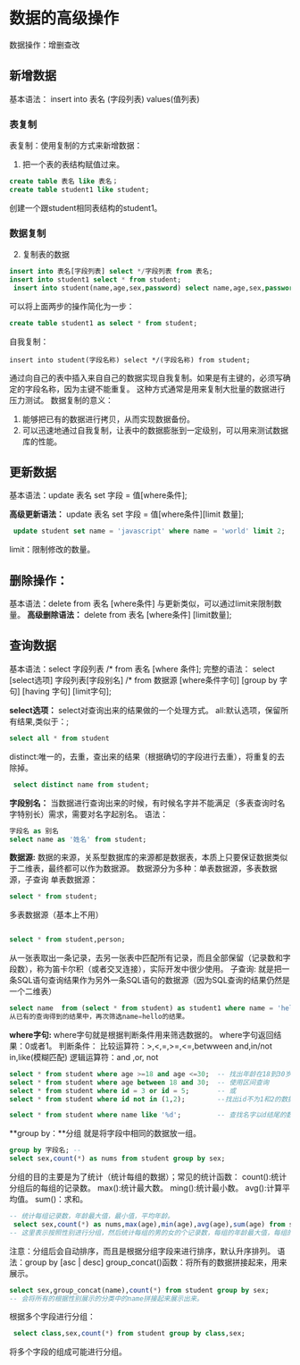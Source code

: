 # 数据的高级操作
数据操作：增删查改

## 新增数据
基本语法：
insert into 表名 (字段列表) values(值列表)

### 表复制
表复制：使用复制的方式来新增数据：
1. 把一个表的表结构赋值过来。
```sql
create table 表名 like 表名；
create table student1 like student;
```
创建一个跟student相同表结构的student1。

### 数据复制
2. 复制表的数据
```sql
insert into 表名[字段列表] select */字段列表 from 表名;
insert into student1 select * from student;
 insert into student(name,age,sex,password) select name,age,sex,password from student;
```
可以将上面两步的操作简化为一步：
```sql
create table student1 as select * from student;
```
自我复制：
```
insert into student(字段名称) select */(字段名称) from student;
```
通过向自己的表中插入来自自己的数据实现自我复制。如果是有主键的，必须写确定的字段名称，因为主键不能重复。
这种方式通常是用来复制大批量的数据进行压力测试。
数据复制的意义：
1. 能够把已有的数据进行拷贝，从而实现数据备份。
2. 可以迅速地通过自我复制，让表中的数据膨胀到一定级别，可以用来测试数据库的性能。


## 更新数据
基本语法：update 表名 set 字段 = 值[where条件];

**高级更新语法：**
update 表名 set 字段 = 值[where条件][limit 数量];
```sql
 update student set name = 'javascript' where name = 'world' limit 2;
```
limit：限制修改的数量。


## 删除操作：
基本语法：delete from 表名 [where条件]
与更新类似，可以通过limit来限制数量。
**高级删除语法：**
delete from 表名 [where条件] [limit数量];


## 查询数据
基本语法：select 字段列表 /* from 表名 [where 条件];
完整的语法：
select [select选项] 字段列表[字段别名] /* from 数据源 [where条件字句] [group by 字句] [having 字句] [limit字句];

**select选项：** select对查询出来的结果做的一个处理方式。
all:默认选项，保留所有结果,类似于：;
```sql
select all * from student
```
distinct:唯一的，去重，查出来的结果（根据确切的字段进行去重），将重复的去除掉。
```sql
 select distinct name from student;
```

**字段别名：** 当数据进行查询出来的时候，有时候名字并不能满足（多表查询时名字特别长）需求，需要对名字起别名。
语法：
```sql
字段名 as 别名
select name as '姓名' from student;
```

**数据源:** 数据的来源，关系型数据库的来源都是数据表，本质上只要保证数据类似于二维表，最终都可以作为数据源。
数据源分为多种：单表数据源，多表数据源，子查询
单表数据源：
```sql
select * from student;
```
多表数据源（基本上不用）
```sql

select * from student,person;
```
从一张表取出一条记录，去另一张表中匹配所有记录，而且全部保留（记录数和字段数），称为笛卡尔积（或者交叉连接），实际开发中很少使用。
子查询:
就是把一条SQL语句查询结果作为另外一条SQL语句的数据源（因为SQL查询的结果仍然是一个二维表）
```sql
select name  from (select * from student) as student1 where name = 'hello';
从已有的查询得到的结果中，再次筛选name=hello的结果。
```
**where字句:**
where字句就是根据判断条件用来筛选数据的。
where字句返回结果：0或者1。
判断条件：
比较运算符：>,<,=,>=,<=,betwween and,in/not in,like(模糊匹配)
逻辑运算符：and ,or, not

```sql
select * from student where age >=18 and age <=30;  -- 找出年龄在18到30岁之间的数据
select * from student where age between 18 and 30;  -- 使用区间查询
select * from student where id = 3 or id = 5;       -- 或
select * from student where id not in (1,2);        --找出id不为1和2的数据

select * from student where name like '%d';         -- 查找名字以d结尾的数据。模糊匹配 %匹配所有字符

```

**group by：**分组
就是将字段中相同的数据放一组。
```sql
group by 字段名; -- 
select sex,count(*) as nums from student group by sex;
```
分组的目的主要是为了统计（统计每组的数据）；常见的统计函数：
count():统计分组后的每组的记录数。
max():统计最大数。
ming():统计最小数。
avg():计算平均值。
sum()：求和。

```sql
-- 统计每组记录数，年龄最大值，最小值，平均年龄。
 select sex,count(*) as nums,max(age),min(age),avg(age),sum(age) from student group by sex;
-- 这里表示按照性别进行分组，然后统计每组的男的女的个记录数，每组的年龄最大值，每组的年龄最小值，每组的年龄平均值。
```
注意：分组后会自动排序，而且是根据分组字段来进行排序，默认升序排列。
语法：group by [asc | desc] 
group_concat()函数：将所有的数据拼接起来，用来展示。
```sql
select sex,group_concat(name),count(*) from student group by sex;
-- 会将所有的根据性别展示的分类中的name拼接起来展示出来。
```

根据多个字段进行分组：
```sql
 select class,sex,count(*) from student group by class,sex;
```
将多个字段的组成可能进行分组。